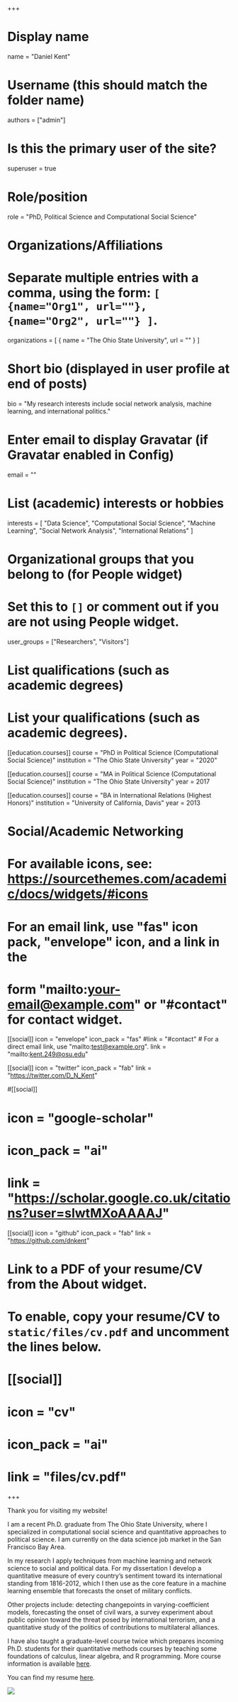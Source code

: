 +++
# Display name
name = "Daniel Kent"

# Username (this should match the folder name)
authors = ["admin"]

# Is this the primary user of the site?
superuser = true

# Role/position
role = "PhD, Political Science and Computational Social Science"

# Organizations/Affiliations
#   Separate multiple entries with a comma, using the form: `[ {name="Org1", url=""}, {name="Org2", url=""} ]`.
organizations = [ { name = "The Ohio State University", url = "" } ]

# Short bio (displayed in user profile at end of posts)
bio = "My research interests include social network analysis, machine learning, and international politics."

# Enter email to display Gravatar (if Gravatar enabled in Config)
email = ""

# List (academic) interests or hobbies
interests = [
    "Data Science",
    "Computational Social Science",
    "Machine Learning",
    "Social Network Analysis",
    "International Relations"
]

# Organizational groups that you belong to (for People widget)
#   Set this to `[]` or comment out if you are not using People widget.
user_groups = ["Researchers", "Visitors"]

# List qualifications (such as academic degrees)
# List your qualifications (such as academic degrees).
[[education.courses]]
  course = "PhD in Political Science (Computational Social Science)"
  institution = "The Ohio State University"
  year = "2020" 

[[education.courses]]
  course = "MA in Political Science (Computational Social Science)"
  institution = "The Ohio State University"
  year = 2017

[[education.courses]]
  course = "BA in International Relations (Highest Honors)"
  institution = "University of California, Davis"
  year = 2013

# Social/Academic Networking
# For available icons, see: https://sourcethemes.com/academic/docs/widgets/#icons
#   For an email link, use "fas" icon pack, "envelope" icon, and a link in the
#   form "mailto:your-email@example.com" or "#contact" for contact widget.

[[social]]
  icon = "envelope"
  icon_pack = "fas"
  #link = "#contact"  # For a direct email link, use "mailto:test@example.org".
  link = "mailto:kent.249@osu.edu"

[[social]]
  icon = "twitter"
  icon_pack = "fab"
  link = "https://twitter.com/D_N_Kent"

#[[social]]
#  icon = "google-scholar"
#  icon_pack = "ai"
#  link = "https://scholar.google.co.uk/citations?user=sIwtMXoAAAAJ"

[[social]]
  icon = "github"
  icon_pack = "fab"
  link = "https://github.com/dnkent"

# Link to a PDF of your resume/CV from the About widget.
# To enable, copy your resume/CV to `static/files/cv.pdf` and uncomment the lines below.
# [[social]]
#   icon = "cv"
#   icon_pack = "ai"
#   link = "files/cv.pdf"

+++

Thank you for visiting my website! 

I am a recent Ph.D. graduate from The Ohio State University, where I specialized in computational social science and quantitative approaches to political science. I am currently on the data science job market in the San Francisco Bay Area.

In my research I apply techniques from machine learning and network science to social and political data. For my dissertation I develop a quantitative measure of every country’s sentiment toward its international standing from 1816-2012, which I then use as the core feature in a machine learning ensemble that forecasts the onset of military conflicts.

Other projects include: detecting changepoints in varying-coefficient models, forecasting the onset of civil wars, a survey experiment about public opinion toward the threat posed by international terrorism, and a quantitative study of the politics of contributions to multilateral alliances.

I have also taught a graduate-level course twice which prepares incoming Ph.D. students for their quantitative methods courses by teaching some foundations of calculus, linear algebra, and R programming. More course information is available [here](https://dnkent.github.io/talk/math-workshop/).

You can find my resume [here](/files/kent_resume.pdf).

![](/img/MartinBehaim1492.png)